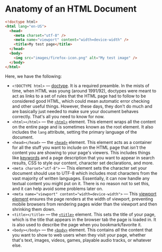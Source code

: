 # Anatomy of an HTML Document

```html
<!doctype html>
<html lang="en-US">
  <head>
    <meta charset="utf-8" />
    <meta name="viewport" content="width=device-width" />
    <title>My test page</title>
  </head>
  <body>
    <img src="images/firefox-icon.png" alt="My test image" />
  </body>
</html>
```

Here, we have the following:

- `<!DOCTYPE html>` — [doctype](https://developer.mozilla.org/en-US/docs/Glossary/Doctype). It is a required preamble. In the mists of time, when HTML was young
(around 1991/92), doctypes were meant to act as links to a set of rules
that the HTML page had to follow to be considered good HTML, which could mean automatic error checking and other useful things. However, these
days, they don't do much and are basically just needed to make sure your document behaves correctly. That's all you need to know for now.
- `<html></html>` — the [`<html>`](https://developer.mozilla.org/en-US/docs/Web/HTML/Element/html) element. This element wraps all the content on the entire page and is
sometimes known as the root element. It also includes the `lang` attribute, setting the primary language of the document.
- `<head></head>` — the [`<head>`](https://developer.mozilla.org/en-US/docs/Web/HTML/Element/head) element. This element acts as a container for all the stuff you want to include on the HTML page that *isn't* the content you are showing to your page's viewers. This includes things like [keywords](https://developer.mozilla.org/en-US/docs/Glossary/Keyword) and a page description that you want to appear in search results, CSS
to style our content, character set declarations, and more.
- `<meta charset="utf-8">` — This element sets the
character set your document should use to UTF-8 which includes most
characters from the vast majority of written languages. Essentially, it
can now handle any textual content you might put on it. There is no
reason not to set this, and it can help avoid some problems later on.
- `<meta name="viewport" content="width=device-width">` — This [viewport element](https://developer.mozilla.org/en-US/docs/Web/CSS/Viewport_concepts#mobile_viewports) ensures the page renders at the width of viewport, preventing mobile
browsers from rendering pages wider than the viewport and then shrinking them down.
- `<title></title>` — the [`<title>`](https://developer.mozilla.org/en-US/docs/Web/HTML/Element/title) element. This sets the title of your page, which is the title that
appears in the browser tab the page is loaded in. It is also used to
describe the page when you bookmark/favorite it.
- `<body></body>` — the [`<body>`](https://developer.mozilla.org/en-US/docs/Web/HTML/Element/body) element. This contains *all* the content that you want to show to web users when they visit your
page, whether that's text, images, videos, games, playable audio tracks, or whatever else.